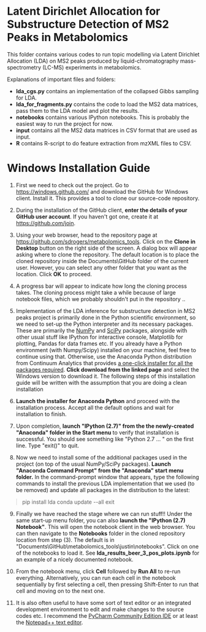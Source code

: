 Latent Dirichlet Allocation for Substructure Detection of MS2 Peaks in Metabolomics
===================================================================================

This folder contains various codes to run topic modelling via Latent Dirichlet Allocation (LDA) on MS2 peaks produced by liquid-chromatography mass-spectrometry (LC-MS) experiments in metabolomics.

Explanations of important files and folders:

* **lda_cgs.py** contains an implementation of the collapsed Gibbs sampling for LDA.
* **lda_for_fragments.py** contains the code to load the MS2 data matrices, pass them to the LDA model and plot the results. 
* **notebooks** contains various IPython notebooks. This is probably the easiest way to run the project for now. 
* **input** contains all the MS2 data matrices in CSV format that are used as input. 
* **R** contains R-script to do feature extraction from mzXML files to CSV.

Windows Installation Guide
==========================

1. First we need to check out the project. Go to https://windows.github.com/ and download the GitHub for Windows client. Install it. This provides a tool to clone our source-code repository.
 
2. During the installation of the GitHub client, **enter the details of your GitHub user account**. If you haven't got one, create it at https://github.com/join. 

3. Using your web browser, head to the repository page at https://github.com/sdrogers/metabolomics_tools. Click on the **Clone in Desktop** button on the right side of the screen. A dialog box will appear asking where to clone the repository. The default location is to place the cloned repository inside the Documents\GitHub folder of the current user. However, you can select any other folder that you want as the location. Click **OK** to proceed.

4. A progress bar will appear to indicate how long the cloning process takes. The cloning process might take a while because of large notebook files, which we probably shouldn't put in the repository ..

5. Implementation of the LDA inference for substructure detection in MS2 peaks project is primarily done in the Python scientific environment, so we need to set-up the Python interpreter and its necessary packages. These are primarily the [NumPy](http://www.numpy.org/) and [SciPy](http://www.scipy.org/) packages, alongside with other usual stuff like IPython for interactive console, Matplotlib for plotting, Pandas for data frames etc. If you already have a Python environment (with Numpy/Scipy) installed on your machine, feel free to continue using that. Otherwise, use the Anaconda Python distribution from Continuum Analytics that provides [a one-click installer for all the packages required](https://store.continuum.io/cshop/anaconda/). **Click download from the linked page** and select the Windows version to download it. The following steps of this installation guide will be written with the assumption that you are doing a clean installation 

6. **Launch the installer for Anaconda Python** and proceed with the installation process. Accept all the default options and wait for installation to finish. 

7. Upon completion, **launch "IPython (2.7)" from the the newly-created "Anaconda" folder in the Start menu** to verify that installation is successful. You should see something like "Python 2.7 ... " on the first line. Type "exit()" to quit.

8. Now we need to install some of the additional packages used in the project (on top of the usual NumPy/SciPy packages). **Launch "Anaconda Command Prompt" from the "Anaconda" start menu folder.** In the command-prompt window that appears, type the following commands to install the previous LDA implementation that we used (to be removed) and update all packages in the distribution to the latest:

> pip install lda
> conda update --all
> exit

9. Finally we have reached the stage where we can run stuff!! Under the same start-up menu folder, you can also **launch the "IPython (2.7) Notebook"**. This will open the notebook client in the web browser. You can then navigate to the **Notebooks** folder in the cloned repository location from step (3). The default is in "Documents\GitHub\metabolomics_tools\justin\notebooks". Click on one of the notebooks to load it. See **lda_results_beer_3_pos_plots.ipynb** for an example of a nicely documented notebook. 

10. From the notebook menu, click **Cell** followed by **Run All** to re-run everything. Alternatively, you can run each cell in the notebook sequentially by first selecting a cell, then pressing Shift-Enter to run that cell and moving on to the next one. 

11. It is also often useful to have some sort of text editor or an integrated development environment to edit and make changes to the source codes etc. I recommend the [PyCharm Community Edition IDE](https://www.jetbrains.com/pycharm/download/) or at least the [Notepad++ text editor](https://notepad-plus-plus.org/).
